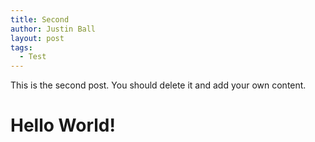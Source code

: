 ```yaml
---
title: Second
author: Justin Ball
layout: post
tags:
  - Test
---
```


This is the second post. You should delete it and add your own content.

<h1>Hello World!</h1>